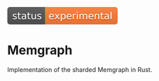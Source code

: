 [![status: experimental](https://github.com/GIScience/badges/raw/master/status/experimental.svg)](https://www.npmjs.com/package/@memgraph/client)

# Memgraph

Implementation of the sharded Memgraph in Rust.
